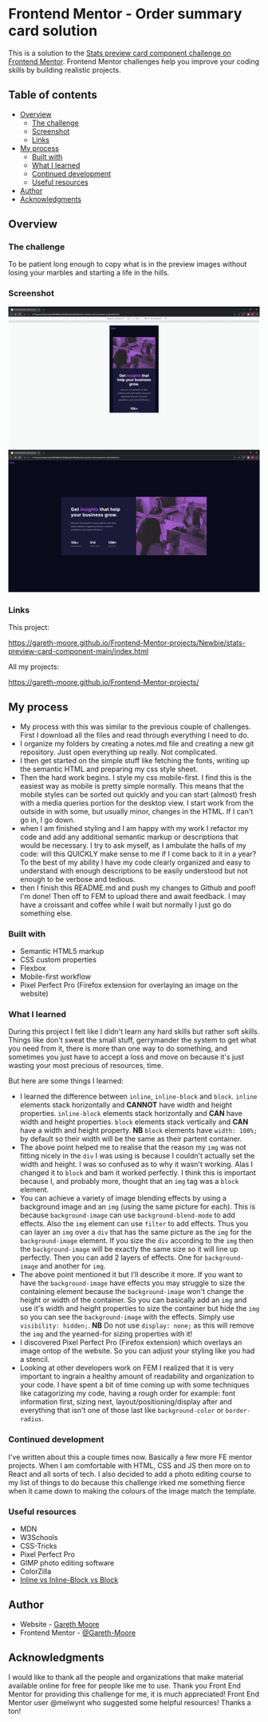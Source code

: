 # Frontend Mentor - Order summary card solution

This is a solution to the [Stats preview card component challenge on Frontend Mentor](https://www.frontendmentor.io/challenges/stats-preview-card-component-8JqbgoU62). Frontend Mentor challenges help you improve your coding skills by building realistic projects.

## Table of contents

- [Overview](#overview)
  - [The challenge](#the-challenge)
  - [Screenshot](#screenshot)
  - [Links](#links)
- [My process](#my-process)
  - [Built with](#built-with)
  - [What I learned](#what-i-learned)
  - [Continued development](#continued-development)
  - [Useful resources](#useful-resources)
- [Author](#author)
- [Acknowledgments](#acknowledgments)

## Overview

### The challenge

To be patient long enough to copy what is in the preview images without losing your marbles and starting a life in the hills.

### Screenshot

![Mobile View](./mobileview.png)
![Desktop View](./desktopview.png)


### Links

This project:

https://gareth-moore.github.io/Frontend-Mentor-projects/Newbie/stats-preview-card-component-main/index.html

All my projects:

https://gareth-moore.github.io/Frontend-Mentor-projects/

## My process

- My process with this was similar to the previous couple of challenges. First I download all the files and read through everything I need to do.
- I organize my folders by creating a notes.md file and creating a new git repository. Just open everything up really. Not complicated.
- I then get started on the simple stuff like fetching the fonts, writing up the semantic HTML and preparing my css style sheet.
- Then the hard work begins. I style my css mobile-first. I find this is the easiest way as mobile is pretty simple normally. This means that the mobile styles can be sorted out quickly and you can start (almost) fresh with a media queries portion for the desktop view. I start work from the outside in with some, but usually minor, changes in the HTML. If I can't go in, I go down.
- when I am finished styling and I am happy with my work I refactor my code and add any additional semantic markup or descriptions that would be necessary. I try to ask myself, as I ambulate the halls of my code: will this QUICKLY make sense to me if I come back to it in a year? To the best of my ability I have my code clearly organized and easy to understand with enough descriptions to be easily understood but not enough to be verbose and tedious.
- then I finish this README.md and push my changes to Github and poof! I'm done! Then off to FEM to upload there and await feedback. I may have a croissant and coffee while I wait but normally I just go do something else.

### Built with

- Semantic HTML5 markup
- CSS custom properties
- Flexbox
- Mobile-first workflow
- Pixel Perfect Pro (Firefox extension for overlaying an image on the website)

### What I learned

During this project I felt like I didn't learn any hard skills but rather soft skills. Things like don't sweat the small stuff, gerrymander the system to get what you need from it, there is more than one way to do something, and sometimes you just have to accept a loss and move on because it's just wasting your most precious of resources, time.

But here are some things I learned:
- I learned the difference between `inline`, `inline-block` and `block`. `inline` elements stack horizontally and **CANNOT** have width and height properties. `inline-block` elements stack horizontally and **CAN** have width and height properties. `block` elements stack vertically and **CAN** have a width and height property. **NB** `block` elements have `width: 100%;` by default so their width will be the same as their partent container.
- The above point helped me to realise that the reason my `img` was not fitting nicely in the `div` I was using is because I couldn't actually set the width and height. I was so confused as to why it wasn't working. Alas I changed it to `block` and bam it worked perfectly. I think this is important because I, and probably more, thought that an `img` tag was a `block` element.
- You can achieve a variety of image blending effects by using a background image and an `img` (using the same picture for each). This is because `background-image` can use `background-blend-mode` to add effects. Also the `img` element can use `filter` to add effects. Thus you can layer an `img` over a `div` that has the same picture as the `img` for the `background-image` element. If you size the `div` according to the `img` then the `background-image` will be exactly the same size so it will line up perfectly. Then you can add 2 layers of effects. One for `background-image` and another for `img`.
- The above point mentioned it but I'll describe it more. If you want to have the `background-image` have effects you may struggle to size the containing element because the `background-image` won't change the height or width of the container. So you can basically add an `img` and use it's width and height properties to size the container but hide the `img` so you can see the `background-image` with the effects. Simply use `visibility: hidden;`. **NB** Do not use `display: none;` as this will remove the `img` and the yearned-for sizing properties with it!
- I discovered Pixel Perfect Pro (Firefox extension) which overlays an image ontop of the website. So you can adjust your styling like you had a stencil.
- Looking at other developers work on FEM I realized that it is very important to ingrain a healthy amount of readability and organization to your code. I have spent a bit of time coming up with some techniques like catagorizing my code, having a rough order for example: font information first, sizing next, layout/positioning/display after and everything that isn't one of those last like `background-color` or `border-radius`.

### Continued development

I've written about this a couple times now. Basically a few more FE mentor projects. When I am comfortable with HTML, CSS and JS then more on to React and all sorts of tech. I also decided to add a photo editing course to my list of things to do because this challenge irked me something fierce when it came down to making the colours of the image match the template.

### Useful resources

- MDN
- W3Schools
- CSS-Tricks
- Pixel Perfect Pro
- GIMP photo editing software
- ColorZilla
- [Inline vs Inline-Block vs Block](https://www.samanthaming.com/pictorials/css-inline-vs-inlineblock-vs-block/)


## Author

- Website - [Gareth Moore](https://gareth-moore.github.io/Frontend-Mentor-projects/)
- Frontend Mentor - [@Gareth-Moore](https://www.frontendmentor.io/profile/Gareth-Moore)

## Acknowledgments

I would like to thank all the people and organizations that make material available online for free for people like me to use. Thank you Front End Mentor for providing this challenge for me, it is much appreciated! Front End Mentor user @melwynt who suggested some helpful resources! Thanks a ton!
